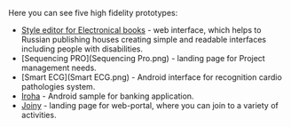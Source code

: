 Here you can see five high fidelity prototypes:

* [Style editor for Electronical books](StyleEditor.png) - web interface, which helps to Russian publishing houses creating simple and readable interfaces including people with disabilities.  
* [Sequencing PRO](Sequencing Pro.png) - landing page for Project management needs.
* [Smart ECG](Smart ECG.png) - Android interface for recognition cardio pathologies system.
* [Iroha](Iroha.jpg) - Android sample for banking application.
* [Joiny](Joiny.png) - landing page for web-portal, where you can join to a variety of activities.
